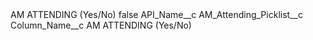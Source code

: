 <?xml version="1.0" encoding="UTF-8"?>
<CustomMetadata xmlns="http://soap.sforce.com/2006/04/metadata" xmlns:xsi="http://www.w3.org/2001/XMLSchema-instance" xmlns:xsd="http://www.w3.org/2001/XMLSchema">
    <label>AM ATTENDING (Yes/No)</label>
    <protected>false</protected>
    <values>
        <field>API_Name__c</field>
        <value xsi:type="xsd:string">AM_Attending_Picklist__c</value>
    </values>
    <values>
        <field>Column_Name__c</field>
        <value xsi:type="xsd:string">AM ATTENDING (Yes/No)</value>
    </values>
</CustomMetadata>
